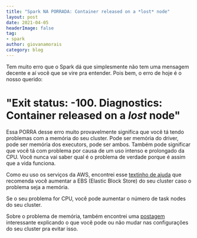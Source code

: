 ```yaml
---
title: "Spark NA PORRADA: Container released on a *lost* node"
layout: post
date: 2021-04-05
headerImage: false
tag:
- spark
author: giovanamorais
category: blog
---
```


Tem muito erro que o Spark dá que simplesmente não tem uma mensagem decente
e aí você que se vire pra entender. Pois bem, o erro de hoje é o nosso querido:

# "Exit status: -100. Diagnostics: Container released on a *lost* node"
Essa PORRA desse erro muito provavelmente significa que você tá tendo problemas
com a memória do seu cluster. Pode ser memória do driver, pode ser memória dos
executors, pode ser ambos. Também pode significar que você tá com problema por
causa de um uso intenso e prolongado da CPU. Você nunca vai saber qual é o
problema de verdade porque é assim que a vida funciona.

Como eu uso os serviços da AWS, encontrei esse [textinho de ajuda](https://aws.amazon.com/pt/premiumsupport/knowledge-center/emr-exit-status-100-lost-node/)
que recomenda você aumentar a EBS (Elastic Block Store) do seu cluster caso o
problema seja a memória.

Se o seu problema for CPU, você pode aumentar o número de task nodes do seu
cluster.

Sobre o problema de memória, também encontrei uma
[postagem](https://dzone.com/articles/some-lessons-of-spark-and-memory-issues-on-emr)
interessante
explicando o que você pode ou não mudar nas configurações do seu cluster pra
evitar isso.


